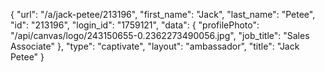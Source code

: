 {
    "url": "\/a\/jack-petee\/213196",
    "first_name": "Jack",
    "last_name": "Petee",
    "id": "213196",
    "login_id": "1759121",
    "data": {
        "profilePhoto": "\/api\/canvas\/logo\/243150655-0.2362273490056.jpg",
        "job_title": "Sales Associate"
    },
    "type": "captivate",
    "layout": "ambassador",
    "title": "Jack Petee"
}